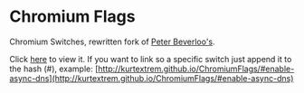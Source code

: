 Chromium Flags
=============

Chromium Switches, rewritten fork of [Peter Beverloo's](http://peter.sh/experiments/chromium-command-line-switches/).

Click [here](http://kurtextrem.github.io/ChromiumFlags/) to view it. If you want to link so a specific switch just append it to the hash (#), example: [http://kurtextrem.github.io/ChromiumFlags/#enable-async-dns](http://kurtextrem.github.io/ChromiumFlags/#enable-async-dns)
